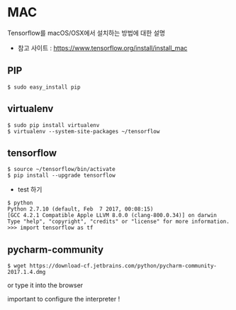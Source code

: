 # MAC
Tensorflow를 macOS/OSX에서 설치하는 방법에 대한 설명

* 참고 사이트
: https://www.tensorflow.org/install/install_mac

## PIP
```
$ sudo easy_install pip
```

## virtualenv
```
$ sudo pip install virtualenv
$ virtualenv --system-site-packages ~/tensorflow
```

## tensorflow
```
$ source ~/tensorflow/bin/activate
$ pip install --upgrade tensorflow
```

* test 하기
```
$ python
Python 2.7.10 (default, Feb  7 2017, 00:08:15)
[GCC 4.2.1 Compatible Apple LLVM 8.0.0 (clang-800.0.34)] on darwin
Type "help", "copyright", "credits" or "license" for more information.
>>> import tensorflow as tf
```
## pycharm-community
```
$ wget https://download-cf.jetbrains.com/python/pycharm-community-2017.1.4.dmg
```
or type it into the browser

important to configure the interpreter !
